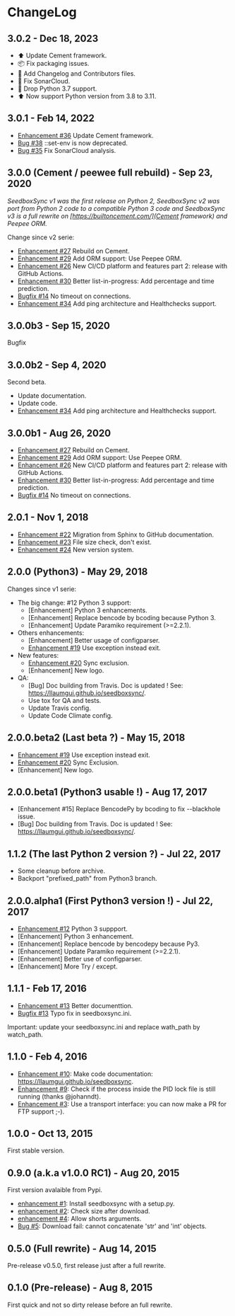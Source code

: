 # ChangeLog

## 3.0.2 - Dec 18, 2023

* ⬆️ Update Cement framework.
* 📦 Fix packaging issues.
* 📝 Add Changelog and Contributors files.
* 💚 Fix SonarCloud.
* 👷 Drop Python 3.7 support.
* ⬆️ Now support Python version from 3.8 to 3.11.

## 3.0.1 - Feb 14, 2022

* [Enhancement #36](https://github.com/llaumgui/seedboxsync/issues/36) Update Cement framework.
* [Bug #38](https://github.com/llaumgui/seedboxsync/issues/38) ::set-env is now deprecated.
* [Bug #35](https://github.com/llaumgui/seedboxsync/issues/35) Fix SonarCloud analysis.

## 3.0.0 (Cement / peewee full rebuild) - Sep 23, 2020

*SeedboxSync v1 was the first release on Python 2, SeedboxSync v2 was port from Python 2 code to a compatible Python 3 code and SeedboxSync v3 is a full rewrite on [https://builtoncement.com/](Cement framework) and Peepee ORM.*

Change since v2 serie:

* [Enhancement #27](https://github.com/llaumgui/seedboxsync/issues/27) Rebuild on Cement.
* [Enhancement #29](https://github.com/llaumgui/seedboxsync/issues/29) Add ORM support: Use Peepee ORM.
* [Enhancement #26](https://github.com/llaumgui/seedboxsync/issues/26) New CI/CD platform and features part 2: release with GitHub Actions.
* [Enhancement #30](https://github.com/llaumgui/seedboxsync/issues/30) Better list-in-progress: Add percentage and time prediction.
* [Bugfix #14](https://github.com/llaumgui/seedboxsync/issues/14) No timeout on connections.
* [Enhancement #34](https://github.com/llaumgui/seedboxsync/issues/34) Add ping architecture and Healthchecks support.

## 3.0.0b3 - Sep 15, 2020

Bugfix

## 3.0.0b2 - Sep 4, 2020

Second beta.

* Update documentation.
* Update code.
* [Enhancement #34](https://github.com/llaumgui/seedboxsync/issues/34) Add ping architecture and Healthchecks support.

## 3.0.0b1 - Aug 26, 2020

* [Enhancement #27](https://github.com/llaumgui/seedboxsync/issues/27) Rebuild on Cement.
* [Enhancement #29](https://github.com/llaumgui/seedboxsync/issues/29) Add ORM support: Use Peepee ORM.
* [Enhancement #26](https://github.com/llaumgui/seedboxsync/issues/26) New CI/CD platform and features part 2: release with GitHub Actions.
* [Enhancement #30](https://github.com/llaumgui/seedboxsync/issues/30) Better list-in-progress: Add percentage and time prediction.
* [Bugfix #14](https://github.com/llaumgui/seedboxsync/issues/14) No timeout on connections.

## 2.0.1 - Nov 1, 2018

* [Enhancement #22](https://github.com/llaumgui/seedboxsync/issues/22) Migration from Sphinx to GitHub documentation.
* [Enhancement #23](https://github.com/llaumgui/seedboxsync/issues/23) File size check, don't exist.
* [Enhancement #24](https://github.com/llaumgui/seedboxsync/issues/24) New version system.

## 2.0.0 (Python3) - May 29, 2018

Changes since v1 serie:

* The big change: #12 Python 3 support:
  * [Enhancement] Python 3 enhancements.
  * [Enhancement] Replace bencode by bcoding because Python 3.
  * [Enhancement] Update Paramiko requirement (>=2.2.1).
* Others enhancements:
  * [Enhancement] Better usage of configparser.
  * [Enhancement #19](https://github.com/llaumgui/seedboxsync/issues/19) Use exception instead exit.
* New features:
  * [Enhancement #20](https://github.com/llaumgui/seedboxsync/issues/20) Sync exclusion.
  * [Enhancement] New logo.
* QA:
  * [Bug] Doc building from Travis. Doc is updated ! See: <https://llaumgui.github.io/seedboxsync/>.
  * Use tox for QA and tests.
  * Update Travis config.
  * Update Code Climate config.

## 2.0.0.beta2 (Last beta ?) - May 15, 2018

* [Enhancement #19](https://github.com/llaumgui/seedboxsync/issues/19) Use exception instead exit.
* [Enhancement #20](https://github.com/llaumgui/seedboxsync/issues/20) Sync Exclusion.
* [Enhancement] New logo.

## 2.0.0.beta1 (Python3 usable !) - Aug 17, 2017

* [Enhancement #15] Replace BencodePy by bcoding to fix --blackhole issue.
* [Bug] Doc building from Travis. Doc is updated ! See: <https://llaumgui.github.io/seedboxsync/>.

## 1.1.2 (The last Python 2 version ?) - Jul 22, 2017

* Some cleanup before archive.
* Backport "prefixed_path" from Python3 branch.

## 2.0.0.alpha1 (First Python3 version !) - Jul 22, 2017

* [Enhancement #12](https://github.com/llaumgui/seedboxsync/issues/12) Python 3 suppport.
* [Enhancement] Python 3 enhancement.
* [Enhancement] Replace bencode by bencodepy because Py3.
* [Enhancement] Update Paramiko requirement (>=2.2.1).
* [Enhancement] Better use of configparser.
* [Enhancement] More Try / except.

## 1.1.1 - Feb 17, 2016

* [Enhancement #13](https://github.com/llaumgui/seedboxsync/issues/13) Better documenttion.
* [Bugfix #13](https://github.com/llaumgui/seedboxsync/issues/13) Typo fix in seedboxsync.ini.

Important: update your seedboxsync.ini and replace wath_path by watch_path.

## 1.1.0 - Feb 4, 2016

* [Enhancement #10](https://github.com/llaumgui/seedboxsync/issues/10): Make code documentation: <https://llaumgui.github.io/seedboxsync>.
* [Enhancement #9](https://github.com/llaumgui/seedboxsync/issues/9): Check if the process inside the PID lock file is still running (thanks @johanndt).
* [Enhancement #3](https://github.com/llaumgui/seedboxsync/issues3): Use a transport interface: you can now make a PR for FTP support ;-).

## 1.0.0 - Oct 13, 2015

First stable version.

## 0.9.0 (a.k.a v1.0.0 RC1) - Aug 20, 2015

First version avalaible from Pypi.

* [enhancement #1](https://github.com/llaumgui/seedboxsync/issues/1): Install seedboxsync with a setup.py.
* [enhancement #2](https://github.com/llaumgui/seedboxsync/issues/2): Check size after download.
* [enhancement #4](https://github.com/llaumgui/seedboxsync/issues/4): Allow shorts arguments.
* [Bug #5](https://github.com/llaumgui/seedboxsync/issues/5): Download fail: cannot concatenate 'str' and 'int' objects.

## 0.5.0 (Full rewrite) - Aug 14, 2015

Pre-release v0.5.0, first release just after a full rewrite.

## 0.1.0 (Pre-release) - Aug 8, 2015

First quick and not so dirty release before an full rewrite.
